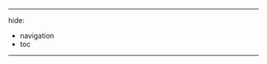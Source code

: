<!-- This file path is specifically chosen to match the GitHub pages path. -->
---
hide:
  - navigation
  - toc
---
<!-- This uses the production URLs to make the paths work locally and on GitHub -->
<link rel="stylesheet" href="https://mesop-dev.github.io/mesop/stylesheets/demo.css">
<script src="https://mesop-dev.github.io/mesop/javascript/demo.js"></script>
